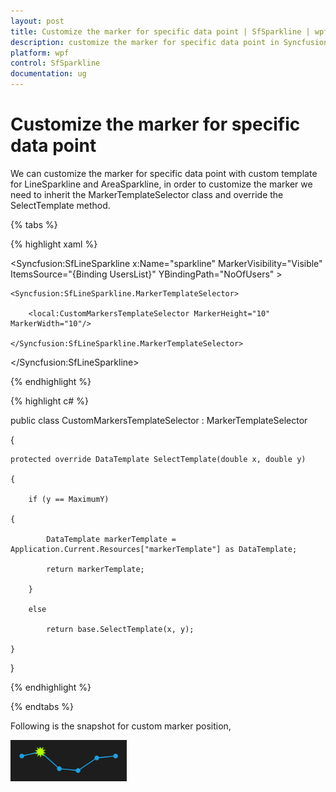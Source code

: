 ```yaml
---
layout: post
title: Customize the marker for specific data point | SfSparkline | wpf | Syncfusion
description: customize the marker for specific data point in Syncfusion WPF SfSparkline control, its elements and more.
platform: wpf
control: SfSparkline
documentation: ug
---
```


# Customize the marker for specific data point

We can customize the marker for specific data point with custom template for LineSparkline and AreaSparkline, in order to customize the marker we need to inherit the MarkerTemplateSelector class and override the SelectTemplate method.

{% tabs %}

{% highlight xaml %}

<Syncfusion:SfLineSparkline x:Name="sparkline" MarkerVisibility="Visible" ItemsSource="{Binding UsersList}" YBindingPath="NoOfUsers" >

	<Syncfusion:SfLineSparkline.MarkerTemplateSelector>

		<local:CustomMarkersTemplateSelector MarkerHeight="10" MarkerWidth="10"/>

	</Syncfusion:SfLineSparkline.MarkerTemplateSelector>

</Syncfusion:SfLineSparkline>
		
{% endhighlight %}


{% highlight c# %}

 public class CustomMarkersTemplateSelector : MarkerTemplateSelector

{

	protected override DataTemplate SelectTemplate(double x, double y)

	{

		if (y == MaximumY)    

	{

			DataTemplate markerTemplate = Application.Current.Resources["markerTemplate"] as DataTemplate;

			return markerTemplate;

		}

		else

			return base.SelectTemplate(x, y);

	}

}

{% endhighlight %}

{% endtabs %}



Following is the snapshot for custom marker position,

![Customize-the-marker-for-specific-data-point_img1](Customize-the-marker-for-specific-data-point_images/Customize-the-marker-for-specific-data-point_img1.png)
